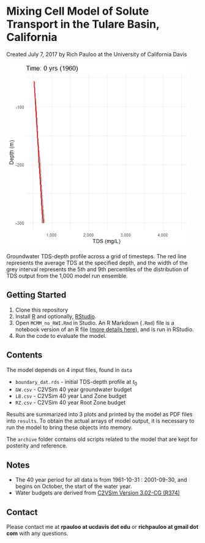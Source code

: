 # Mixing Cell Model of Solute Transport in the Tulare Basin, California  

Created July 7, 2017 by Rich Pauloo at the University of California Davis   


![](salinization.gif)  

Groundwater TDS-depth profile across a grid of timesteps. The red line represents the average TDS at the specified depth, and the width of the grey interval represents the 5th and 9th percentiles of the distribution of TDS output from the 1,000 model run ensemble.  



## Getting Started 

1. Clone this repository  
2. Install [R](https://www.r-project.org/) and optionally, [RStudio](https://www.rstudio.com/).  
3. Open `MCMM_no_RWI.Rmd` in Studio. An R Markdown (`.Rmd`) file is a notebook version of an R file ([more details here](https://rmarkdown.rstudio.com/)), and is run in RStudio.   
4. Run the code to evaluate the model.  


## Contents

The model depends on 4 input files, found in `data`  
 - `boundary_dat.rds` - initial TDS-depth profile at $t_0$  
 - `GW.csv` - C2VSim 40 year groundwater budget  
 - `LB.csv` - C2VSim 40 year Land Zone budget  
 - `RZ.csv` - C2VSim 40 year Root Zone budget  
 
Results are summarized into 3 plots and printed by the model as PDF files into `results`. To obtain the actual arrays of model output, it is necessary to run the model to bring these objects into memory.  

The `archive` folder contains old scripts related to the model that are kept for posterity and reference.  
 
  

## Notes  
 - The 40 year period for all data is from 1961-10-31 : 2001-09-30, and begins on October, the start of the water year.  
 - Water budgets are derived from [C2VSim Version 3.02-CG (R374)](http://baydeltaoffice.water.ca.gov/modeling/hydrology/C2VSim/index_C2VSIM.cfm)  


## Contact

Please contact me at **rpauloo at ucdavis dot edu** or **richpauloo at gmail dot com** with any questions.   
